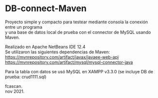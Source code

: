 # DB-connect-Maven  
Proyecto simple y compacto para testear mediante consola la conexión entre un programa  
y una base de datos local de prueba con el connector de MySQL usando Maven.  
   
Realizado en Apache NetBeans IDE 12.4  
Se utilizaron las siguientes dependencias de Maven:  
https://mvnrepository.com/artifact/javax/javaee-web-api  
https://mvnrepository.com/artifact/mysql/mysql-connector-java  
  
Para la tabla con datos se usó MySQL en XAMPP v3.3.0 (se incluye DB de prueba: crud1111.sql)  
  
fcascan.  
nov 2021.  
